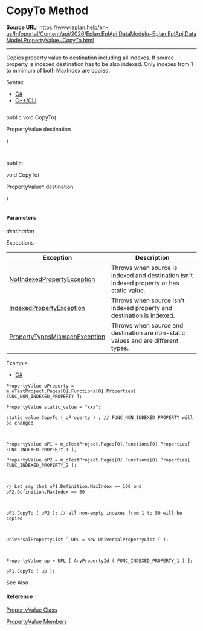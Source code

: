 # CopyTo Method

**Source URL:** https://www.eplan.help/en-us/Infoportal/Content/api/2026/Eplan.EplApi.DataModelu~Eplan.EplApi.DataModel.PropertyValue~CopyTo.html

---

Copies property value to destination including all indexes. If source property is indexed destination has to be also indexed. Only indexes from 1 to minimum of both MaxIndex are copied.

Syntax

- [C#](#i-syntax-CS)
- [C++/CLI](#i-syntax-CPP2005)

```
```
public void CopyTo( 
   PropertyValue destination
)
```
```

```
```
public:
void CopyTo( 
   PropertyValue^ destination
)
```
```

#### Parameters

*destination*

Exceptions

| Exception | Description |
| --- | --- |
| [NotIndexedPropertyException](Eplan.EplApi.DataModelu~Eplan.EplApi.DataModel.NotIndexedPropertyException.html) | Throws when source is indexed and destination isn't indexed property or has static value. |
| [IndexedPropertyException](Eplan.EplApi.DataModelu~Eplan.EplApi.DataModel.IndexedPropertyException.html) | Throws when source isn't indexed property and destination is indexed. |
| [PropertyTypesMismachException](Eplan.EplApi.DataModelu~Eplan.EplApi.DataModel.PropertyTypesMismachException.html) | Throws when source and destination are non-static values and are different types. |

Example

- [C#](#i-tab-content-20d66762-d228-4229-a767-a17480af720b)

```
PropertyValue oProperty = m_oTestProject.Pages[0].Functions[0].Properties[ FUNC_NON_INDEXED_PROPERTY ];
PropertyValue static_value = "xxx";
static_value.CopyTo ( oProperty ) ; // FUNC_NON_INDEXED_PROPERTY will be changed

PropertyValue oP1 = m_oTestProject.Pages[0].Functions[0].Properties[ FUNC_INDEXED_PROPERTY_1 ];
PropertyValue oP2 = m_oTestProject.Pages[0].Functions[0].Properties[ FUNC_INDEXED_PROPERTY_2 ];
 
// Let say that oP1.Definition.MaxIndex == 100 and oP2.Definition.MaxIndex == 50

oP1.CopyTo ( oP2 ); // all non-empty indexes from 1 to 50 will be copied

UniversalPropertyList ^ UPL = new UniversalPropertyList ( );

PropertyValue up = UPL [ AnyPropertyId ( FUNC_INDEXED_PROPERTY_1 ) ];
oP1.CopyTo ( up );
```

See Also

#### Reference

[PropertyValue Class](Eplan.EplApi.DataModelu~Eplan.EplApi.DataModel.PropertyValue.html)
  
[PropertyValue Members](Eplan.EplApi.DataModelu~Eplan.EplApi.DataModel.PropertyValue_members.html)